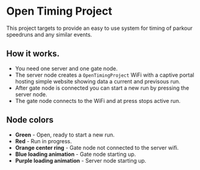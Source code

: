 # Open Timing Project

This project targets to provide an easy to use system for timing of parkour speedruns and any similar events.

## How it works.
- You need one server and one gate node.
- The server node creates a `OpenTimingProject` WiFi with a captive portal hosting simple website showing data a current and previsous run.
- After gate node is connected you can start a new run by pressing the server node.
- The gate node connects to the WiFi and at press stops active run.

## Node colors
- **Green** - Open, ready to start a new run.
- **Red** - Run in progress.
- **Orange center ring** - Gate node not connected to the server wifi.
- **Blue loading animation** - Gate node starting up.
- **Purple loading animation** - Server node starting up.